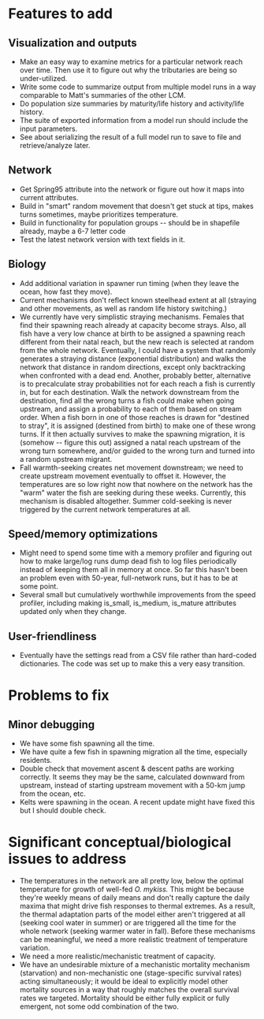 # Features to add

## Visualization and outputs
* Make an easy way to examine metrics for a particular network reach over time. Then use it to figure out 
  why the tributaries are being so under-utilized.
* Write some code to summarize output from multiple model runs in a way comparable to Matt's summaries
  of the other LCM.
* Do population size summaries by maturity/life history and activity/life history.
* The suite of exported information from a model run should include the input parameters.
* See about serializing the result of a full model run to save to file and retrieve/analyze later.

## Network
* Get Spring95 attribute into the network or figure out how it maps into current attributes.
* Build in "smart" random movement that doesn't get stuck at tips, makes turns sometimes, maybe prioritizes temperature.
* Build in functionality for population groups -- should be in shapefile already, maybe a 6-7 letter code
* Test the latest network version with text fields in it.

## Biology
* Add additional variation in spawner run timing (when they leave the ocean, how fast they move).
* Current mechanisms don't reflect known steelhead extent at all (straying and other movements, as well as
  random life history switching.)
* We currently have very simplistic straying mechanisms. Females that find their spawning reach already
  at capacity become strays. Also, all fish have a very low chance at birth to be assigned a spawning reach different from their natal reach, but the new reach is selected at random from the whole network. Eventually, I could have a system that randomly generates a straying distance (exponential distribution)
  and walks the network that distance in random directions, except only backtracking when confronted with
  a dead end. Another, probably better, alternative is to precalculate stray probabilities not for each
  reach a fish is currently in, but for each destination. Walk the network downstream from the destination,
  find all the wrong turns a fish could make when going upstream, and assign a probability to each of
  them based on stream order. When a fish born in one of those reaches is drawn for "destined to stray",
  it is assigned (destined from birth) to make one of these wrong turns. If it then actually survives to
  make the spawning migration, it is (somehow -- figure this out) assigned a natal reach upstream of the
  wrong turn somewhere, and/or guided to the wrong turn and turned into a random upstream migrant.
* Fall warmth-seeking creates net movement downstream; we need to create upstream movement eventually to 
  offset it. However, the temperatures are so low right now that nowhere on the network has the "warm" water
  the fish are seeking during these weeks. Currently, this mechanism is disabled altogether. Summer
  cold-seeking is never triggered by the current network temperatures at all.
            
## Speed/memory optimizations
* Might need to spend some time with a memory profiler and figuring out how to make large/log runs dump
  dead fish to log files periodically instead of keeping them all in memory at once. So far this hasn't
  been an problem even with 50-year, full-network runs, but it has to be at some point.
* Several small but cumulatively worthwhile improvements from the speed profiler, including making 
  is_small, is_medium, is_mature attributes updated only when they change.

## User-friendliness
* Eventually have the settings read from a CSV file rather than hard-coded dictionaries. The code was set up
  to make this a very easy transition.
  
# Problems to fix

## Minor debugging
* We have some fish spawning all the time.
* We have quite a few fish in spawning migration all the time, especially residents.
* Double check that movement ascent & descent paths are working correctly. It seems they may be the same,
  calculated downward from upstream, instead of starting upstream movement with a 50-km jump from the ocean, etc.
* Kelts were spawning in the ocean. A recent update might have fixed this but I should double check.

# Significant conceptual/biological issues to address
* The temperatures in the network are all pretty low, below the optimal temperature for growth of well-fed
  _O. mykiss._ This might be because they're weekly means of daily means and don't really capture the daily
  maxima that might drive fish responses to thermal extremes. As a result, the thermal adaptation parts of 
  the model either aren't triggered at all (seeking cool water in summer) or are triggered all the time
  for the whole network (seeking warmer water in fall). Before these mechanisms can be meaningful, we need
  a more realistic treatment of temperature variation. 
* We need a more realistic/mechanistic treatment of capacity.
* We have an undesirable mixture of a mechanistic mortality mechanism (starvation) and non-mechanistic one
  (stage-specific survival rates) acting simultaneously; it would be ideal to explicitly model other 
  mortality sources in a way that roughly matches the overall survival rates we targeted. Mortality should
  be either fully explicit or fully emergent, not some odd combination of the two.
        